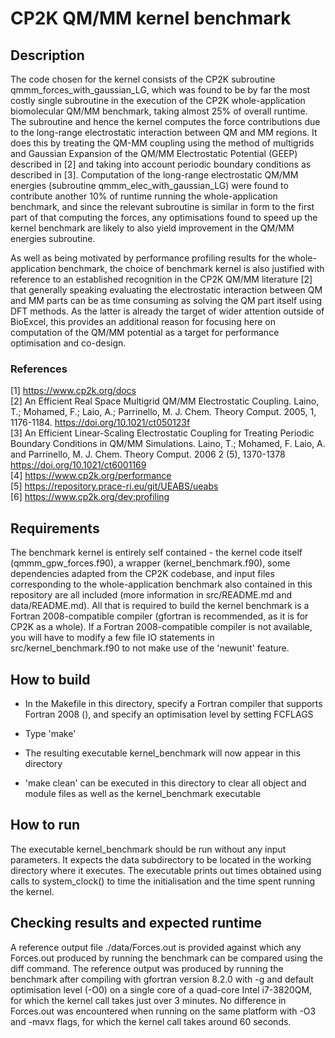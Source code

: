 # CP2K QM/MM kernel benchmark

## Description

The code chosen for the kernel consists of the CP2K subroutine qmmm_forces_with_gaussian_LG, which was found to be by far the most costly single subroutine in the execution of the CP2K whole-application biomolecular QM/MM benchmark, taking almost 25% of overall runtime. The subroutine and hence the kernel computes the force contributions due to the long-range electrostatic interaction between QM and MM regions. It does this by treating the QM-MM coupling using the method of multigrids and Gaussian Expansion of the QM/MM Electrostatic Potential (GEEP) described in [2] and taking into account periodic boundary conditions as described in [3].  Computation of the long-range electrostatic QM/MM energies (subroutine qmmm_elec_with_gaussian_LG) were found to contribute another 10% of runtime running the whole-application benchmark, and since the relevant subroutine is similar in form to the first part of that computing the forces, any optimisations found to speed up the kernel benchmark are likely to also yield improvement in the QM/MM energies subroutine.
 
As well as being motivated by performance profiling results for the whole-application benchmark, the choice of benchmark kernel is also justified with reference to an established recognition in the CP2K QM/MM literature [2] that generally speaking evaluating the electrostatic interaction between QM and MM parts can be as time consuming as solving the QM part itself using DFT methods. As the latter is already the target of wider attention outside of BioExcel, this provides an additional reason for focusing here on computation of the QM/MM potential as a target for performance optimisation and co-design. 

### References
[1] https://www.cp2k.org/docs  
[2] An Efficient Real Space Multigrid QM/MM Electrostatic Coupling. Laino, T.; Mohamed, F.; Laio, A.; Parrinello, M.  J. Chem. Theory Comput. 2005, 1, 1176-1184. https://doi.org/10.1021/ct050123f  
[3] An Efficient Linear-Scaling Electrostatic Coupling for Treating Periodic Boundary Conditions in QM/MM Simulations. Laino, T.; Mohamed, F. Laio, A. and Parrinello, M. J. Chem. Theory Comput. 2006 2 (5), 1370-1378 https://doi.org/10.1021/ct6001169  
[4] https://www.cp2k.org/performance  
[5] https://repository.prace-ri.eu/git/UEABS/ueabs  
[6] https://www.cp2k.org/dev:profiling

## Requirements

The benchmark kernel is entirely self contained - the kernel code itself (qmmm_gpw_forces.f90), a  wrapper (kernel_benchmark.f90), some dependencies adapted from the CP2K codebase, and input files corresponding to the whole-application benchmark also contained in this repository are all included (more information in src/README.md and data/README.md). All that is required to build the kernel benchmark is a Fortran 2008-compatible compiler (gfortran is recommended, as it is for CP2K as a whole). If a Fortran 2008-compatible compiler is not available, you will have to modify a few file IO statements in src/kernel_benchmark.f90 to not make use of the 'newunit' feature. 

## How to build

- In the Makefile in this directory, specify a Fortran compiler that supports Fortran 2008 (), and specify an optimisation level by setting FCFLAGS

- Type 'make'

- The resulting executable kernel_benchmark will now appear in this directory

- 'make clean' can be executed in this directory to clear all object and module files as well as the kernel_benchmark executable

## How to run

The executable kernel_benchmark should be run without any input parameters. It expects the data subdirectory to be located in the working directory where it executes. The executable prints out times obtained using calls to system_clock() to time the initialisation and the time spent running the kernel. 

## Checking results and expected runtime

A reference output file ./data/Forces.out is provided against which any Forces.out produced by running the benchmark can be compared using the diff command. The reference output was produced by running the benchmark after compiling with gfortran version 8.2.0 with -g and default optimisation level (-O0) on a single core of a quad-core Intel i7-3820QM, for which the kernel call takes just over 3 minutes. No difference in Forces.out was encountered when running on the same platform with -O3 and -mavx flags, for which the kernel call takes around 60 seconds. 